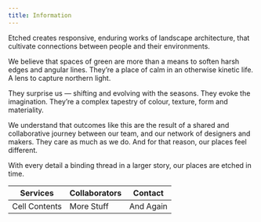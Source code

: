 ```yaml
---
title: Information
---
```

Etched creates responsive, enduring works of landscape architecture, that cultivate connections between people and their environments.

We believe that spaces of green are more than a means to soften harsh edges and angular lines. They’re a place of calm in an otherwise kinetic life. A lens to capture northern light.

They surprise us — shifting and evolving with the seasons. They evoke the imagination. They’re a complex tapestry of colour, texture, form and materiality.

We understand that outcomes like this are the result of a shared and collaborative journey between our team, and our network of designers and makers. They care as much as we do. And for that reason, our places feel different.

With every detail a binding thread in a larger story, our places are etched in time.

| Services      | Collaborators | Contact   |
| ------------- | ------------- | --------- |
| Cell Contents | More Stuff    | And Again |